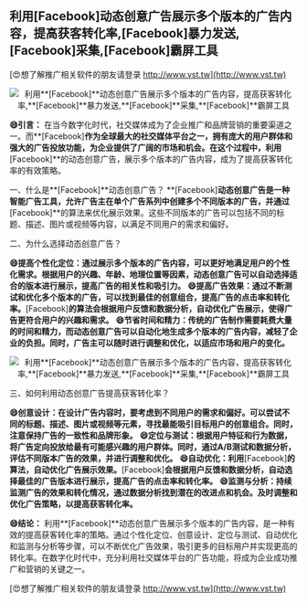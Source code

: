 ## **利用**[Facebook]**动态创意广告展示多个版本的广告内容，提高获客转化率,**[Facebook]**暴力发送,**[Facebook]**采集,**[Facebook]**霸屏工具**

[😍想了解推广相关软件的朋友请登录 http://www.vst.tw](http://www.vst.tw)

 <center><img src="https://vst.tw/MP4/tuiguang/png/2.png" alt="利用**[Facebook]**动态创意广告展示多个版本的广告内容，提高获客转化率,**[Facebook]**暴力发送,**[Facebook]**采集,**[Facebook]**霸屏工具"></center>

**😄引言：**
在当今数字化时代，社交媒体成为了企业推广和品牌营销的重要渠道之一。而**[Facebook]**作为全球最大的社交媒体平台之一，拥有庞大的用户群体和强大的广告投放功能，为企业提供了广阔的市场和机会。在这个过程中，利用**[Facebook]**的动态创意广告，展示多个版本的广告内容，成为了提高获客转化率的有效策略。

一、什么是**[Facebook]**动态创意广告？
**[Facebook]**动态创意广告是一种智能广告工具，允许广告主在单个广告系列中创建多个不同版本的广告，并通过**[Facebook]**的算法来优化展示效果。这些不同版本的广告可以包括不同的标题、描述、图片或视频等内容，以满足不同用户的需求和偏好。

二、为什么选择动态创意广告？

**😄提高个性化定位：通过展示多个版本的广告内容，可以更好地满足用户的个性化需求。根据用户的兴趣、年龄、地理位置等因素，动态创意广告可以自动选择适合的版本进行展示，提高广告的相关性和吸引力。**
**😄提高广告效果：通过不断测试和优化多个版本的广告，可以找到最佳的创意组合，提高广告的点击率和转化率。**[Facebook]**的算法会根据用户反馈和数据分析，自动优化广告展示，使得广告更符合用户的兴趣和需求。**
**😄节省时间和精力：传统的广告制作需要耗费大量的时间和精力，而动态创意广告可以自动化地生成多个版本的广告内容，减轻了企业的负担。同时，广告主可以随时进行调整和优化，以适应市场和用户的变化。**

 <center><img src="https://vst.tw/MP4/tuiguang/png/4.png" alt="利用**[Facebook]**动态创意广告展示多个版本的广告内容，提高获客转化率,**[Facebook]**暴力发送,**[Facebook]**采集,**[Facebook]**霸屏工具"></center>

三、如何利用动态创意广告提高获客转化率？

**😄创意设计：在设计广告内容时，要考虑到不同用户的需求和偏好。可以尝试不同的标题、描述、图片或视频等元素，寻找最能吸引目标用户的创意组合。同时，注意保持广告的一致性和品牌形象。**
**😄定位与测试：根据用户特征和行为数据，将广告定向投放给最有可能感兴趣的用户群体。同时，通过A/B测试和数据分析，评估不同版本广告的效果，并进行调整和优化。**
**😄自动优化：利用**[Facebook]**的算法，自动优化广告展示效果。**[Facebook]**会根据用户反馈和数据分析，自动选择最佳的广告版本进行展示，提高广告的点击率和转化率。**
**😄监测与分析：持续监测广告的效果和转化情况，通过数据分析找到潜在的改进点和机会。及时调整和优化广告策略，以提高获客转化率。**

**😄结论：**
利用**[Facebook]**动态创意广告展示多个版本的广告内容，是一种有效的提高获客转化率的策略。通过个性化定位、创意设计、定位与测试、自动优化和监测与分析等步骤，可以不断优化广告效果，吸引更多的目标用户并实现更高的转化率。在数字化时代中，充分利用社交媒体平台的广告功能，将成为企业成功推广和营销的关键之一。

[😍想了解推广相关软件的朋友请登录 http://www.vst.tw](http://www.vst.tw)



